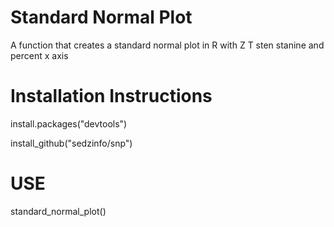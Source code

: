 # Standard Normal Plot

A function that creates a standard normal plot in R with Z T sten stanine and percent x axis

# Installation Instructions

install.packages("devtools")

install_github("sedzinfo/snp")

# USE

standard_normal_plot()
